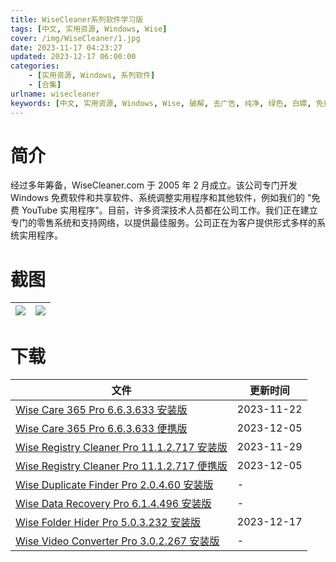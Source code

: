 ```yaml
---
title: WiseCleaner系列软件学习版
tags: [中文, 实用资源, Windows, Wise]
cover: /img/WiseCleaner/1.jpg
date: 2023-11-17 04:23:27
updated: 2023-12-17 06:00:00
categories:
    - [实用资源, Windows, 系列软件]
    - [合集]
urlname: wisecleaner
keywords: [中文, 实用资源, Windows, Wise, 破解, 去广告, 纯净, 绿色, 白嫖, 免费]
---
```


# 简介

经过多年筹备，WiseCleaner.com 于 2005 年 2 月成立。该公司专门开发 Windows 免费软件和共享软件、系统调整实用程序和其他软件，例如我们的 "免费 YouTube 实用程序"。目前，许多资深技术人员都在公司工作。我们正在建立专门的零售系统和支持网络，以提供最佳服务。公司正在为客户提供形式多样的系统实用程序。

# 截图

| ![](/img/WiseCleaner/2.jpg) | ![](/img/WiseCleaner/2.png) |
| --------------------------- | --------------------------- |

# 下载

| 文件                                                                                                                | 更新时间   |
| ------------------------------------------------------------------------------------------------------------------- | ---------- |
| [Wise Care 365 Pro 6.6.3.633 安装版](/download/index.html?f=Wise-Care-365-Pro-6.6.3.633.zip)                        | 2023-11-22 |
| [Wise Care 365 Pro 6.6.3.633 便携版](/download/index.html?f=Wise-Care-Pro-6.6.3.633-Portable.zip)                   | 2023-12-05 |
| [Wise Registry Cleaner Pro 11.1.2.717 安装版](/download/index.html?f=Wise-Registry-Cleaner-Pro-11.1.2.717.zip)      | 2023-11-29 |
| [Wise Registry Cleaner Pro 11.1.2.717 便携版](/download/index.html?f=Wise-Registry-Cleaner-11.1.2.717-Portable.zip) | 2023-12-05 |
| [Wise Duplicate Finder Pro 2.0.4.60 安装版](/download/index.html?f=Wise-Duplicate-Finder-Pro-2.0.4.60.zip)          | -          |
| [Wise Data Recovery Pro 6.1.4.496 安装版](/download/index.html?f=Wise-Data-Recovery-Pro-6.1.4.496.zip)              | -          |
| [Wise Folder Hider Pro 5.0.3.232 安装版](/download/index.html?f=Wise-Folder-Hider-Pro-5.0.3.233.zip)                | 2023-12-17 |
| [Wise Video Converter Pro 3.0.2.267 安装版](/download/index.html?f=Wise-Video-Converter-Pro-3.0.2.267.zip)          | -          |
